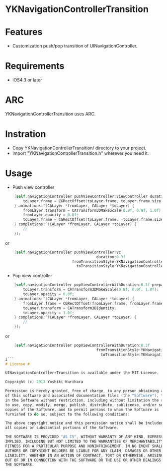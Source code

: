 YKNavigationControllerTransition
==========

# Features #

- Customization push/pop transition of UINavigationController.

# Requirements #

- iOS4.3 or later

# ARC #

YKNavigationControllerTransition uses ARC.

# Instration #

- Copy YKNavigationControllerTransition/ directory to your project.
- Import "YKNavigationControllerTransition.h" wherever you need it.

# Usage #

- Push view controller

``` objective-c
    [self.navigationController pushViewController:viewController duration:0.3f preparations:^(CALayer *fromLayer, CALayer *toLayer) {
        toLayer.frame = CGRectOffset(toLayer.frame, toLayer.frame.size.width, 0.0f);
    } animations:^(CALayer *fromLayer, CALayer *toLayer) {
        fromLayer.transform = CATransform3DMakeScale(0.9f, 0.9f, 1.0f);
        fromLayer.opacity = 0.0f;
        toLayer.frame = CGRectOffset(toLayer.frame, -toLayer.frame.size.width, 0.0f);
    } completions:^(CALayer *fromLayer, CALayer *toLayer) {
        //
    }];
```

or

``` objective-c
    [self.navigationController pushViewController:vc
                                         duration:0.3f
                              fromTransitionStyle:YKNavigationControllerTransitionStyleSlideOutLeft
                                toTransitionStyle:YKNavigationControllerTransitionStyleSlideInRight];
```

- Pop view controller

``` objective-c
    [self.navigationController popViewControllerWithDuration:0.3f preparations:^(CALayer *fromLayer, CALayer *toLayer) {
        toLayer.transform = CATransform3DMakeScale(0.9f, 0.9f, 1.0f);
        toLayer.opacity = 0.0f;
    } animations:^(CALayer *fromLayer, CALayer *toLayer) {
        fromLayer.frame = CGRectOffset(fromLayer.frame, fromLayer.frame.size.width, 0.0f);
        toLayer.transform = CATransform3DIdentity;
        toLayer.opacity = 1.0f;
    } completions:^(CALayer *fromLayer, CALayer *toLayer) {
        //
    }];
```
or

``` objective-c
    [self.navigationController popViewControllerWithDuration:0.3f
                                         fromTransitionStyle:YKNavigationControllerTransitionStyleSlideOutRight
                                           toTransitionStyle:YKNavigationControllerTransitionStyleSlideInLeft];
i```
# License #

UINavigationController+Transition is available under the MIT License.

Copyright (c) 2013 Yoshiki Kurihara

Permission is hereby granted, free of charge, to any person obtaining a copy
of this software and associated documentation files (the "Software"), to deal
in the Software without restriction, including without limitation the rights
to use, copy, modify, merge, publish, distribute, sublicense, and/or sell
copies of the Software, and to permit persons to whom the Software is
furnished to do so, subject to the following conditions:

The above copyright notice and this permission notice shall be included in
all copies or substantial portions of the Software.

THE SOFTWARE IS PROVIDED "AS IS", WITHOUT WARRANTY OF ANY KIND, EXPRESS OR
IMPLIED, INCLUDING BUT NOT LIMITED TO THE WARRANTIES OF MERCHANTABILITY,
FITNESS FOR A PARTICULAR PURPOSE AND NONINFRINGEMENT. IN NO EVENT SHALL THE
AUTHORS OR COPYRIGHT HOLDERS BE LIABLE FOR ANY CLAIM, DAMAGES OR OTHER
LIABILITY, WHETHER IN AN ACTION OF CONTRACT, TORT OR OTHERWISE, ARISING FROM,
OUT OF OR IN CONNECTION WITH THE SOFTWARE OR THE USE OR OTHER DEALINGS IN
THE SOFTWARE.
